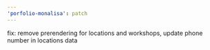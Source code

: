 ```yaml
---
'porfolio-monalisa': patch
---
```


fix: remove prerendering for locations and workshops, update phone number in locations data
